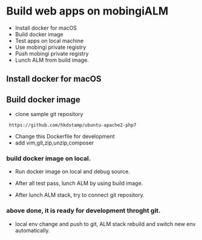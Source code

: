 # Build web apps on mobingiALM

 - Install docker for macOS
 - Build docker image
 - Test apps on local machine
 - Use mobingi private registry
 - Push mobingi private registry
 - Lunch ALM from build image.


## Install docker for macOS

## Build docker image

 - clone sample git repository

` https://github.com/hkdstamp/ubuntu-apache2-php7`

 - Change this Dockerfile for development
 - add vim,git,zip,unzip,composer
 
### build docker image on local.
 
 - Run docker image on local and debug source.
 - After all test pass, lunch ALM by using build image.

 - After lunch ALM stack, try to connect git repository.

### above done, it is ready for development throght git.

 - local env change and push to git, ALM stack rebuild and switch new env automatically.
